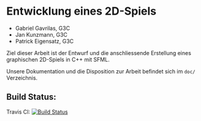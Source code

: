 # Entwicklung eines 2D-Spiels

* Gabriel Gavrilas, G3C
* Jan Kunzmann, G3C
* Patrick Eigensatz, G3C

Ziel dieser Arbeit ist der Entwurf und die anschliessende Erstellung
eines graphischen 2D-Spiels in C++ mit SFML.

Unsere Dokumentation und die Disposition zur Arbeit befindet sich im `doc/` Verzeichnis.



## Build Status:
Travis CI: [![Build Status](https://travis-ci.org/Galaxy2/Projektarbeit.svg?branch=master)](https://travis-ci.org/Galaxy2/Projektarbeit)
